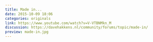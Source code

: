 ```yaml
---
title: Made in...
date: 2015-10-09 18:06
categories: originals
link: https://www.youtube.com/watch?v=V-VTBNMkn_M
discussion: https://davehakkens.nl/community/forums/topic/made-in/
preview: made-in.jpg
---
```


